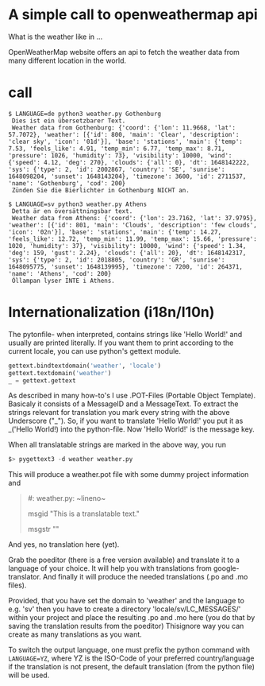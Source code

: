 # A simple call to openweathermap api 

What is the weather like in ...

OpenWeatherMap website offers an api to fetch the weather data from many different location in the world.

# call
```shell
$ LANGUAGE=de python3 weather.py Gothenburg
 Dies ist ein übersetzbarer Text.
 Weather data from Gothenburg: {'coord': {'lon': 11.9668, 'lat': 57.7072}, 'weather': [{'id': 800, 'main': 'Clear', 'description': 'clear sky', 'icon': '01d'}], 'base': 'stations', 'main': {'temp': 7.53, 'feels_like': 4.91, 'temp_min': 6.77, 'temp_max': 8.71, 'pressure': 1026, 'humidity': 73}, 'visibility': 10000, 'wind': {'speed': 4.12, 'deg': 270}, 'clouds': {'all': 0}, 'dt': 1648142222, 'sys': {'type': 2, 'id': 2002867, 'country': 'SE', 'sunrise': 1648098204, 'sunset': 1648143204}, 'timezone': 3600, 'id': 2711537, 'name': 'Gothenburg', 'cod': 200}
 Zünden Sie die Bierlichter in Gothenburg NICHT an.
```

```shell
$ LANGUAGE=sv python3 weather.py Athens
 Detta är en översättningsbar text.
 Weather data from Athens: {'coord': {'lon': 23.7162, 'lat': 37.9795}, 'weather': [{'id': 801, 'main': 'Clouds', 'description': 'few clouds', 'icon': '02n'}], 'base': 'stations', 'main': {'temp': 14.27, 'feels_like': 12.72, 'temp_min': 11.99, 'temp_max': 15.66, 'pressure': 1020, 'humidity': 37}, 'visibility': 10000, 'wind': {'speed': 1.34, 'deg': 159, 'gust': 2.24}, 'clouds': {'all': 20}, 'dt': 1648142317, 'sys': {'type': 2, 'id': 2018805, 'country': 'GR', 'sunrise': 1648095775, 'sunset': 1648139995}, 'timezone': 7200, 'id': 264371, 'name': 'Athens', 'cod': 200}
 Öllampan lyser INTE i Athens.
```

# Internationalization (i18n/l10n)

The pytonfile- when interpreted, contains strings like 'Hello World!' and usually are printed literally. 
If you want them to print according to the current locale, you can use python's gettext module.

```python
gettext.bindtextdomain('weather', 'locale')
gettext.textdomain('weather')
_ = gettext.gettext
```

As described in many how-to's I use .POT-Files (Portable Object Template).
Basicaly it consists of a MessageID and a MessageText.
To extract the strings relevant for translation you mark every string with the above Underscore ("_").
So, if you want to translate 'Hello World!' you put it as _('Hello World!) into the python-file. Now 'Hello World!' is
the message key.

When all translatable strings are marked in the above way, you run
```python
$> pygettext3 -d weather weather.py
```
This will produce a weather.pot file with some dummy project information and
>\#: weather.py: ~lineno~
> 
>msgid "This is a translatable text."
> 
>msgstr ""

And yes, no translation here (yet).

Grab the poeditor (there is a free version available) and translate it to a language of your choice.
It will help you with translations from google-translator. 
And finally it will produce the needed translations (.po and .mo files).

Provided, that you have set the domain to 'weather'
and the language to e.g. 'sv' then you have to create a directory 
'locale/sv/LC_MESSAGES/' within your project and place the resulting .po and .mo here (you do that by saving the
translation results from the poeditor)
Thisignore way you can create as many translations as you want.

To switch the output language, one must prefix the python command with
```LANGUAGE=YZ```, where YZ is the ISO-Code of your preferred country/language 
if the translation is not present, the default translation (from the python file) will be used.

